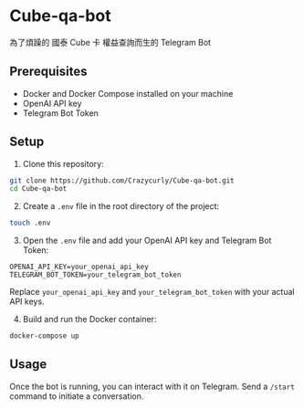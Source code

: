 # Cube-qa-bot

為了煩躁的 國泰 Cube 卡 權益查詢而生的 Telegram Bot

## Prerequisites

- Docker and Docker Compose installed on your machine
- OpenAI API key
- Telegram Bot Token

## Setup

1. Clone this repository:

```bash
git clone https://github.com/Crazycurly/Cube-qa-bot.git
cd Cube-qa-bot
```

2. Create a `.env` file in the root directory of the project:

```bash
touch .env
```

3. Open the `.env` file and add your OpenAI API key and Telegram Bot Token:

```env
OPENAI_API_KEY=your_openai_api_key
TELEGRAM_BOT_TOKEN=your_telegram_bot_token
```

Replace `your_openai_api_key` and `your_telegram_bot_token` with your actual API keys.

4. Build and run the Docker container:

```bash
docker-compose up
```

## Usage

Once the bot is running, you can interact with it on Telegram. Send a `/start` command to initiate a conversation.
